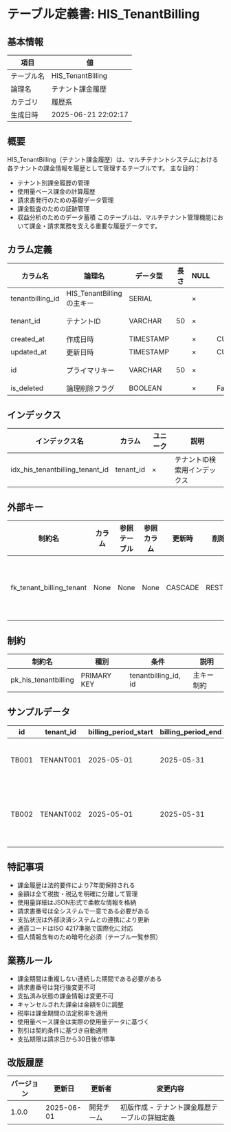 # テーブル定義書: HIS_TenantBilling

## 基本情報

| 項目 | 値 |
|------|-----|
| テーブル名 | HIS_TenantBilling |
| 論理名 | テナント課金履歴 |
| カテゴリ | 履歴系 |
| 生成日時 | 2025-06-21 22:02:17 |

## 概要

HIS_TenantBilling（テナント課金履歴）は、マルチテナントシステムにおける各テナントの課金情報を履歴として管理するテーブルです。
主な目的：
- テナント別課金履歴の管理
- 使用量ベース課金の計算履歴
- 請求書発行のための基礎データ管理
- 課金監査のための証跡管理
- 収益分析のためのデータ蓄積
このテーブルは、マルチテナント管理機能において課金・請求業務を支える重要な履歴データです。


## カラム定義

| カラム名 | 論理名 | データ型 | 長さ | NULL | デフォルト | 説明 |
|----------|--------|----------|------|------|------------|------|
| tenantbilling_id | HIS_TenantBillingの主キー | SERIAL |  | × |  | HIS_TenantBillingの主キー |
| tenant_id | テナントID | VARCHAR | 50 | × |  | テナントID（マルチテナント対応） |
| created_at | 作成日時 | TIMESTAMP |  | × | CURRENT_TIMESTAMP | 作成日時 |
| updated_at | 更新日時 | TIMESTAMP |  | × | CURRENT_TIMESTAMP | 更新日時 |
| id | プライマリキー | VARCHAR | 50 | × |  | プライマリキー（UUID） |
| is_deleted | 論理削除フラグ | BOOLEAN |  | × | False | 論理削除フラグ |

## インデックス

| インデックス名 | カラム | ユニーク | 説明 |
|----------------|--------|----------|------|
| idx_his_tenantbilling_tenant_id | tenant_id | × | テナントID検索用インデックス |

## 外部キー

| 制約名 | カラム | 参照テーブル | 参照カラム | 更新時 | 削除時 | 説明 |
|--------|--------|--------------|------------|--------|--------|------|
| fk_tenant_billing_tenant | None | None | None | CASCADE | RESTRICT | 外部キー制約 |

## 制約

| 制約名 | 種別 | 条件 | 説明 |
|--------|------|------|------|
| pk_his_tenantbilling | PRIMARY KEY | tenantbilling_id, id | 主キー制約 |

## サンプルデータ

| id | tenant_id | billing_period_start | billing_period_end | billing_type | plan_id | plan_name | base_amount | usage_amount | additional_amount | discount_amount | subtotal_amount | tax_rate | tax_amount | total_amount | currency_code | usage_details | billing_status | invoice_number | invoice_date | due_date | paid_date | payment_method | notes |
|------|------|------|------|------|------|------|------|------|------|------|------|------|------|------|------|------|------|------|------|------|------|------|------|
| TB001 | TENANT001 | 2025-05-01 | 2025-05-31 | MONTHLY | PLAN_STANDARD | スタンダードプラン | 50000.0 | 15000.0 | 5000.0 | 3000.0 | 67000.0 | 0.1 | 6700.0 | 73700.0 | JPY | {"users": 25, "storage_gb": 150, "api_calls": 50000} | PAID | INV-2025-05-001 | 2025-06-01 | 2025-06-30 | 2025-06-15 | CREDIT_CARD | 5月分月額利用料金 |
| TB002 | TENANT002 | 2025-05-01 | 2025-05-31 | USAGE | PLAN_ENTERPRISE | エンタープライズプラン | 100000.0 | 45000.0 | 0.0 | 10000.0 | 135000.0 | 0.1 | 13500.0 | 148500.0 | JPY | {"users": 100, "storage_gb": 500, "api_calls": 200000, "premium_features": true} | INVOICED | INV-2025-05-002 | 2025-06-01 | 2025-06-30 | None | BANK_TRANSFER | 5月分従量課金（大容量利用） |

## 特記事項

- 課金履歴は法的要件により7年間保持される
- 金額は全て税抜・税込を明確に分離して管理
- 使用量詳細はJSON形式で柔軟な情報を格納
- 請求書番号は全システムで一意である必要がある
- 支払状況は外部決済システムとの連携により更新
- 通貨コードはISO 4217準拠で国際化に対応
- 個人情報含有のため暗号化必須（テーブル一覧参照）

## 業務ルール

- 課金期間は重複しない連続した期間である必要がある
- 請求書番号は発行後変更不可
- 支払済み状態の課金情報は変更不可
- キャンセルされた課金は金額を0に調整
- 税率は課金期間の法定税率を適用
- 使用量ベース課金は実際の使用量データに基づく
- 割引は契約条件に基づき自動適用
- 支払期限は請求日から30日後が標準

## 改版履歴

| バージョン | 更新日 | 更新者 | 変更内容 |
|------------|--------|--------|----------|
| 1.0.0 | 2025-06-01 | 開発チーム | 初版作成 - テナント課金履歴テーブルの詳細定義 |